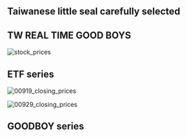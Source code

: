 ## Taiwanese little seal carefully selected

## TW REAL TIME GOOD BOYS
![stock_prices](https://github.com/weitsunglin/quick_analyze_stock/blob/main/stock_prices.png)


## ETF series

![00919_closing_prices](https://github.com/weitsunglin/quick_analyze_stock/blob/main/00919_closing_prices.png)

![00929_closing_prices](https://github.com/weitsunglin/quick_analyze_stock/blob/main/00929_closing_prices.png)

## GOODBOY series


